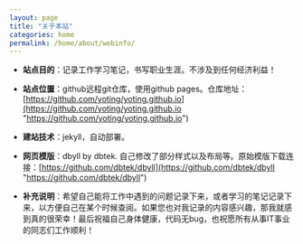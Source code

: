 ```yaml
---
layout: page
title: "关于本站"
categories: home
permalink: /home/about/webinfo/
---
```

-  **站点目的**：记录工作学习笔记，书写职业生涯。不涉及到任何经济利益！

-  **站点位置**：github远程git仓库，使用github pages。仓库地址：[https://github.com/yoting/yoting.github.io](https://github.com/yoting/yoting.github.io "https://github.com/yoting/yoting.github.io")

-  **建站技术**：jekyll，自动部署。

-  **网页模版**：dbyll by dbtek. 自己修改了部分样式以及布局等。原始模版下载连接：[https://github.com/dbtek/dbyll](https://github.com/dbtek/dbyll "https://github.com/dbtek/dbyll")

-  **补充说明**：希望自己能将工作中遇到的问题记录下来，或者学习的笔记记录下来，以方便自己在某个时候查阅。如果您也对我记录的内容感兴趣，那我就感到真的很荣幸！最后祝福自己身体健康，代码无bug，也祝愿所有从事IT事业的同志们工作顺利！

